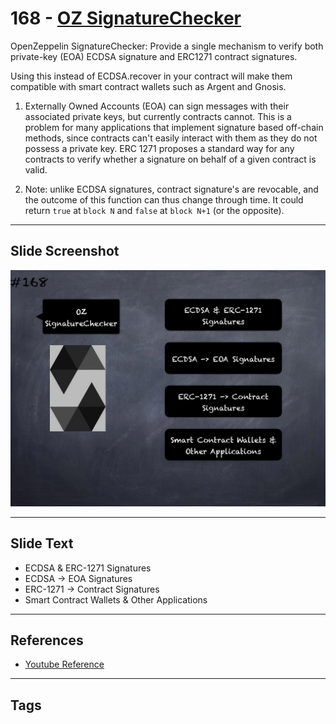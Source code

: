 # 168 - [OZ SignatureChecker](OZ%20SignatureChecker.md)
OpenZeppelin SignatureChecker: Provide a single mechanism to verify both private-key (EOA) ECDSA signature and ERC1271 contract signatures. 

Using this instead of ECDSA.recover in your contract will make them compatible with smart contract wallets such as Argent and Gnosis.

1.  Externally Owned Accounts (EOA) can sign messages with their associated private keys, but currently contracts cannot. This is a problem for many applications that implement signature based off-chain methods, since contracts can't easily interact with them as they do not possess a private key. ERC 1271 proposes a standard way for any contracts to verify whether a signature on behalf of a given contract is valid.
    
2.  Note: unlike ECDSA signatures, contract signature's are revocable, and the outcome of this function can thus change through time. It could return `true` at `block N` and `false` at `block N+1` (or the opposite).

___
## Slide Screenshot
![168.png](../images/solidity201/168.png)
___
## Slide Text
- ECDSA & ERC-1271 Signatures
- ECDSA -> EOA Signatures
- ERC-1271 -> Contract Signatures
- Smart Contract Wallets & Other Applications
___
## References
- [Youtube Reference](https://youtu.be/L_9Fk6HRwpU?t=530)
___
## Tags
